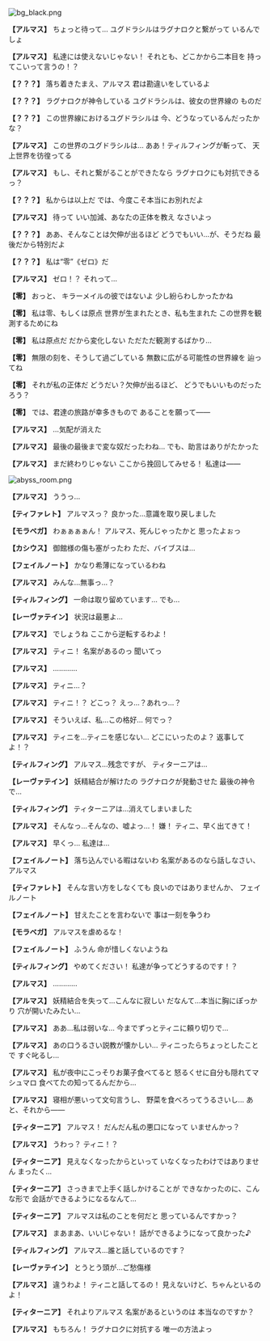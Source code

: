 
![bg_black.png](../images/backgrounds/bg_black.png)

**【アルマス】**
ちょっと待って…
ユグドラシルはラグナロクと繋がって
いるんでしょ

**【アルマス】**
私達には使えないじゃない！
それとも、どこかから二本目を
持ってこいって言うの！？

**【？？？】**
落ち着きたまえ、アルマス
君は勘違いをしているよ

**【？？？】**
ラグナロクが神令している
ユグドラシルは、彼女の世界線の
ものだ

**【？？？】**
この世界線におけるユグドラシルは
今、どうなっているんだったかな？

**【アルマス】**
この世界のユグドラシルは…
ああ！ティルフィングが斬って、
天上世界を彷徨ってる

**【アルマス】**
もし、それと繋がることができたなら
ラグナロクにも対抗できるっ？

**【？？？】**
私からは以上だ
では、今度こそ本当にお別れだよ

**【アルマス】**
待って
いい加減、あなたの正体を教え
なさいよっ

**【？？？】**
ああ、そんなことは欠伸が出るほど
どうでもいい…が、そうだね
最後だから特別だよ

**【？？？】**
私は“零”《ゼロ》だ

**【アルマス】**
ゼロ！？
それって…

**【零】**
おっと、
キラーメイルの彼ではないよ
少し紛らわしかったかね

**【零】**
私は零、もしくは原点
世界が生まれたとき、私も生まれた
この世界を観測するためにね

**【零】**
私は原点だ
だから変化しない
ただただ観測するばかり…

**【零】**
無限の刻を、そうして過ごしている
無数に広がる可能性の世界線を
辿ってね

**【零】**
それが私の正体だ
どうだい？欠伸が出るほど、
どうでもいいものだったろう？

**【零】**
では、君達の旅路が幸多きもので
あることを願って――

**【アルマス】**
…気配が消えた

**【アルマス】**
最後の最後まで変な奴だったわね…
でも、助言はありがたかった

**【アルマス】**
まだ終わりじゃない
ここから挽回してみせる！
私達は――

![abyss_room.png](../images/backgrounds/abyss_room.png)

**【アルマス】**
ううっ…

**【ティファレト】**
アルマスっ？
良かった…意識を取り戻しました

**【モラベガ】**
わぁぁぁぁん！
アルマス、死んじゃったかと
思ったよぉっ

**【カシウス】**
御館様の傷も塞がったわ
ただ、バイブスは…

**【フェイルノート】**
かなり希薄になっているわね

**【アルマス】**
みんな…無事っ…？

**【ティルフィング】**
一命は取り留めています…
でも…

**【レーヴァテイン】**
状況は最悪よ…

**【アルマス】**
でしょうね
ここから逆転するわよ！

**【アルマス】**
ティニ！
名案があるのっ
聞いてっ

**【アルマス】**
…………

**【アルマス】**
ティニ…？

**【アルマス】**
ティニ！？
どこっ？
えっ…？あれっ…？

**【アルマス】**
そういえば、私…この格好…
何でっ？

**【アルマス】**
ティニを…ティニを感じない…
どこにいったのよ？
返事してよ！？

**【ティルフィング】**
アルマス…残念ですが、
ティターニアは…

**【レーヴァテイン】**
妖精結合が解けたの
ラグナロクが発動させた
最後の神令で…

**【ティルフィング】**
ティターニアは…消えてしまいました

**【アルマス】**
そんなっ…そんなの、嘘よっ…！
嫌！
ティニ、早く出てきて！

**【アルマス】**
早くっ…
私達は…

**【フェイルノート】**
落ち込んでいる暇はないわ
名案があるのなら話しなさい、
アルマス

**【ティファレト】**
そんな言い方をしなくても
良いのではありませんか、
フェイルノート

**【フェイルノート】**
甘えたことを言わないで
事は一刻を争うわ

**【モラベガ】**
アルマスを虐めるな！

**【フェイルノート】**
ふうん
命が惜しくないようね

**【ティルフィング】**
やめてください！
私達が争ってどうするのです！？

**【アルマス】**
…………

**【アルマス】**
妖精結合を失って…こんなに寂しい
だなんて…本当に胸にぽっかり
穴が開いたみたい…

**【アルマス】**
ああ…私は弱いな…
今までずっとティニに頼り切りで…

**【アルマス】**
あの口うるさい説教が懐かしい…
ティニったらちょっとしたことで
すぐ叱るし…

**【アルマス】**
私が夜中にこっそりお菓子食べてると
怒るくせに自分も隠れてマシュマロ
食べてたの知ってるんだから…

**【アルマス】**
寝相が悪いって文句言うし、
野菜を食べろってうるさいし…
あと、それから――

**【ティターニア】**
アルマス！
だんだん私の悪口になって
いませんかっ？

**【アルマス】**
うわっ？
ティニ！？

**【ティターニア】**
見えなくなったからといって
いなくなったわけではありません
まったく…

**【ティターニア】**
さっきまで上手く話しかけることが
できなかったのに、こんな形で
会話ができるようになるなんて…

**【ティターニア】**
アルマスは私のことを何だと
思っているんですかっ？

**【アルマス】**
まあまあ、いいじゃない！
話ができるようになって良かった♪

**【ティルフィング】**
アルマス…誰と話しているのです？

**【レーヴァテイン】**
とうとう頭が…ご愁傷様

**【アルマス】**
違うわよ！
ティニと話してるの！
見えないけど、ちゃんといるのよ！

**【ティターニア】**
それよりアルマス
名案があるというのは
本当なのですか？

**【アルマス】**
もちろん！
ラグナロクに対抗する
唯一の方法よっ